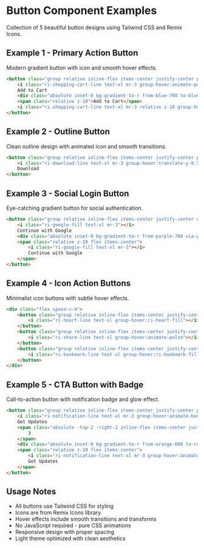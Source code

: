 # Button Component Examples

Collection of 5 beautiful button designs using Tailwind CSS and Remix Icons.

## Example 1 - Primary Action Button
Modern gradient button with icon and smooth hover effects.

```html
<button class="group relative inline-flex items-center justify-center px-8 py-3 text-lg font-medium text-white bg-gradient-to-r from-blue-600 to-blue-700 rounded-lg shadow-lg hover:shadow-xl transition-all duration-300 hover:scale-105 transform">
    <i class="ri-shopping-cart-line text-xl mr-3 group-hover:animate-pulse"></i>
    Add to Cart
    <div class="absolute inset-0 bg-gradient-to-r from-blue-700 to-blue-800 rounded-lg opacity-0 group-hover:opacity-100 transition-opacity duration-300"></div>
    <span class="relative z-10">Add to Cart</span>
    <i class="ri-shopping-cart-line text-xl mr-3 relative z-10 group-hover:animate-pulse"></i>
</button>
```

## Example 2 - Outline Button
Clean outline design with animated icon and smooth transitions.

```html
<button class="group relative inline-flex items-center justify-center px-8 py-3 text-lg font-medium text-emerald-600 bg-transparent border-2 border-emerald-600 rounded-lg hover:bg-emerald-600 hover:text-white transition-all duration-300 hover:shadow-lg">
    <i class="ri-download-line text-xl mr-3 group-hover:translate-y-0.5 transition-transform duration-300"></i>
    Download
</button>
```

## Example 3 - Social Login Button
Eye-catching gradient button for social authentication.

```html
<button class="group relative inline-flex items-center justify-center w-full px-8 py-3 text-lg font-medium text-white bg-gradient-to-r from-purple-600 via-pink-600 to-red-600 rounded-lg shadow-lg hover:shadow-xl transition-all duration-300 hover:scale-105 transform">
    <i class="ri-google-fill text-xl mr-3"></i>
    Continue with Google
    <div class="absolute inset-0 bg-gradient-to-r from-purple-700 via-pink-700 to-red-700 rounded-lg opacity-0 group-hover:opacity-100 transition-opacity duration-300"></div>
    <span class="relative z-10 flex items-center">
        <i class="ri-google-fill text-xl mr-3"></i>
        Continue with Google
    </span>
</button>
```

## Example 4 - Icon Action Buttons
Minimalist icon buttons with subtle hover effects.

```html
<div class="flex space-x-4">
    <button class="group relative inline-flex items-center justify-center w-12 h-12 text-gray-600 bg-gray-100 rounded-full hover:bg-red-500 hover:text-white transition-all duration-300 hover:scale-110 transform">
        <i class="ri-heart-line text-xl group-hover:ri-heart-fill"></i>
    </button>
    <button class="group relative inline-flex items-center justify-center w-12 h-12 text-gray-600 bg-gray-100 rounded-full hover:bg-blue-500 hover:text-white transition-all duration-300 hover:scale-110 transform">
        <i class="ri-share-line text-xl group-hover:animate-pulse"></i>
    </button>
    <button class="group relative inline-flex items-center justify-center w-12 h-12 text-gray-600 bg-gray-100 rounded-full hover:bg-green-500 hover:text-white transition-all duration-300 hover:scale-110 transform">
        <i class="ri-bookmark-line text-xl group-hover:ri-bookmark-fill"></i>
    </button>
</div>
```

## Example 5 - CTA Button with Badge
Call-to-action button with notification badge and glow effect.

```html
<button class="group relative inline-flex items-center justify-center px-8 py-4 text-lg font-semibold text-white bg-gradient-to-r from-orange-500 to-red-500 rounded-xl shadow-lg hover:shadow-2xl transition-all duration-300 hover:scale-105 transform">
    <i class="ri-notification-line text-xl mr-3 group-hover:animate-bounce"></i>
    Get Updates
    <span class="absolute -top-2 -right-2 inline-flex items-center justify-center w-6 h-6 text-xs font-bold text-orange-600 bg-white rounded-full border-2 border-orange-500 group-hover:animate-pulse">
        3
    </span>
    <div class="absolute inset-0 bg-gradient-to-r from-orange-600 to-red-600 rounded-xl opacity-0 group-hover:opacity-100 transition-opacity duration-300"></div>
    <span class="relative z-10 flex items-center">
        <i class="ri-notification-line text-xl mr-3 group-hover:animate-bounce"></i>
        Get Updates
    </span>
</button>
```

## Usage Notes

- All buttons use Tailwind CSS for styling
- Icons are from Remix Icons library
- Hover effects include smooth transitions and transforms
- No JavaScript required - pure CSS animations
- Responsive design with proper spacing
- Light theme optimized with clean aesthetics
